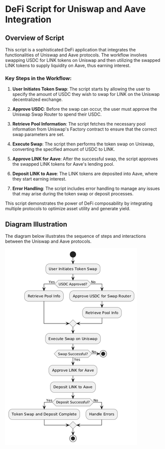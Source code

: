 # DeFi Script for Uniswap and Aave Integration

## Overview of Script

This script is a sophisticated DeFi application that integrates the functionalities of Uniswap and Aave protocols. The workflow involves swapping USDC for LINK tokens on Uniswap and then utilizing the swapped LINK tokens to supply liquidity on Aave, thus earning interest.

### Key Steps in the Workflow:

1. **User Initiates Token Swap**: The script starts by allowing the user to specify the amount of USDC they wish to swap for LINK on the Uniswap decentralized exchange.

2. **Approve USDC**: Before the swap can occur, the user must approve the Uniswap Swap Router to spend their USDC.

3. **Retrieve Pool Information**: The script fetches the necessary pool information from Uniswap's Factory contract to ensure that the correct swap parameters are set.

4. **Execute Swap**: The script then performs the token swap on Uniswap, converting the specified amount of USDC to LINK.

5. **Approve LINK for Aave**: After the successful swap, the script approves the swapped LINK tokens for Aave's lending pool.

6. **Deposit LINK to Aave**: The LINK tokens are deposited into Aave, where they start earning interest.

7. **Error Handling**: The script includes error handling to manage any issues that may arise during the token swap or deposit processes.

This script demonstrates the power of DeFi composability by integrating multiple protocols to optimize asset utility and generate yield.

## Diagram Illustration

The diagram below illustrates the sequence of steps and interactions between the Uniswap and Aave protocols.

![Workflow Diagram](./Image/Diagram.png)

